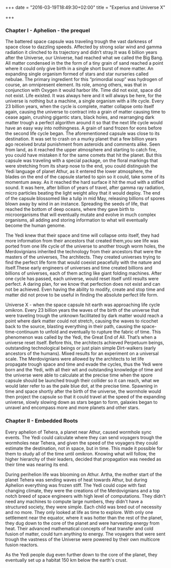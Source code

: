 +++
date = "2016-03-19T18:49:30+02:00"
title = "Experius and Universe X"

+++
### Chapter I - Aphelion - the prequel
The battered space capsule was traveling trough the vast darkness of space
close to dazzling speeds. Affected by strong solar wind and gamma radiation it
clinched to its trajectory and didn’t stray.It was 6 billion years after the
Universe, our Universe, had reached what we called the Big Bang. All matter
condensed in the the form of a tiny grain of sand reached a point where it
could only give birth in a single short burst of more matter. An expanding
single organism formed of stars and star nurseries called nebulae. The primary
ingredient for this “primordial soup” was hydrogen of course, an omnipresent
element. Its role, among others, was that in conjunction with Oxygen it would
harbor life. Time did not exist, space did not exist. Life existed. It was
always here and it will always be here, for  the universe is  nothing but a
machine, a single organism with a life cycle. Every 23 billion years, when the
cycle is complete, matter collapse onto itself again, causing the universe to
contract into a grain of matter causing time to cease again, crushing gigantic
stars, black holes, and rearranging dark matter trough a perfect algorithm
around it so that the next life cycle would have an easy way into nothingness.
A grain of sand  frozen for eons before the second life cycle began. The
aforementioned capsule was close to its destination. It was set to crash on a
murky planet that a few billion years ago received brutal punishment from
asteroids and comments alike. Seen from land, as it reached the upper
atmosphere and starting to catch fire, you could have mistaken it for the same
comets that hit the planet. But this capsule was traveling with a special
package, on the floral markings that were stretching from its sharp nose to the
end, you could distinguish the Yedi language of planet Athur, as it entered the
lower atmosphere, the blades on the end of the capsule started to spin so it
could, take some of its momentum away. As it reached the hard surface it hit
the mud with a stifled sound. It was here, after billion of years of travel,
after gamma ray radiation, micro particles beating the light weight alloy that
it would deploy. The end of the capsule blossomed like a tulip in mid May,
releasing billions of spores blown away by wind in an instance. Spreading the
seeds of life, that reached the bottom of deep oceans, where they gave birth to
microorganisms that will eventually mutate and evolve in much complex
organisms, all adding and storing information to what will eventually become
the human genome.  

The Yedi knew that their space and time will collapse onto itself, they had
more information from their ancestors that created them,you see life was ported
from one life cycle of the universe to another trough worm holes, the
Merdovignians inherited the technology from their ancestors that were the
masters of the universes, The architects. They created universes trying to find
the perfect life form that would coexist peacefully with the nature and
itself.These early engineers of universes and time created billions and
billions of universes, each of them acting like giant folding machines. After
one cycle has passed, each universe, would reset itself until results were
perfect. A daring plan, for we know that perfection does not exist and can not
be achieved. Even having the ability to modify, create and stop time and matter
did not prove to be useful in finding the absolute perfect life form.  

Universe X - when the space capsule hit earth was approaching life cycle
omikron. Every 23 billion years the waves of the birth of the universe that
were traveling trough the unknown facilitated by dark matter would reach a
point where dark matter could not stretch, causing the waves to ricochet back
to the source, blasting everything in their path, causing the
space-time-continuum to unfold and eventually to rupture the fabric of time.
This phenomenon was called by the Yedi, the Great End of All. That’s when a
universe reset itself. Before this, the architects achieved Perpetuum beings,
outstanding technological beings or just plain simple Dirt-walkers (early
ancestors of the humans). Mixed results for an experiment on a universal scale.
The Merdovignians were allowed by the architects to let life propagate trough
space and time and evade the cycles, thus the Yedi were born and the Yedi, with
all their wit and outstanding knowledge of time and the universe were able to
calculate at the precise time when the spore capsule should be launched trough
their collider so it can reach, what we would later refer to as the pale blue
dot, at the precise time. Spawning in time and space shortly after the birth of
the universe, the wormhole would then project the capsule so that it could
travel at the speed of the expanding universe, slowly slowing down as stars
began to form, galaxies began to unravel and encompass more and more planets
and other stars.  

### Chapter II - Embedded Roots  

Every aphelion of Tehera, a planet near Athur, caused wormhole sync events. The
Yedi could calculate where they can send voyagers trough the wormholes near
Tehera, and given the speed of the voyagers they could estimate the
destination, not in space, but in time. This made it possible for them to study
all of the time until omikron. Knowing what will follow, the higher hierarchy
of their leaders, decided that propagation was needed as their time was nearing
its end.  

During perihelion life was blooming on Athur. Artha, the mother start of the
planet Tehera was sending waves of heat towards Athur, but during Aphelion
everything was frozen stiff. The Yedi could cope with fast changing climate,
they were the creations of the Merdovignians and a top notch breed of space
engineers with high level of computations. They didn't need any machines to
compute large numbers, they didn't have a structured society, they were simple.
Each child was bred  out of necessity and no more. They only looked at life as
time to explore. With only one settlement near the equator, where it was hotter
than the rest of the planet, they dug down to the core of the planet and were
harvesting energy from heat. Their advanced mathematical concepts of heat
transfer and cold fusion of matter, could turn anything to energy. The voyagers
that were sent trough the vastness of the Universe were powered by their own
multicore fusion reactors.  

As the Yedi people dug even further down to the core of the planet, they
eventually set up a habitat 150 km below the earth's crust.  
